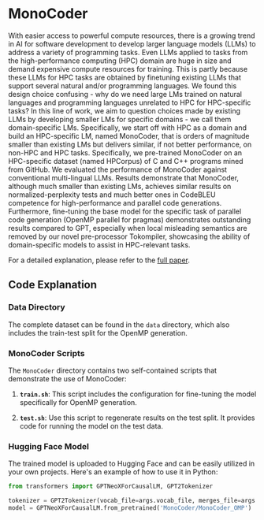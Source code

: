 # MonoCoder

With easier access to powerful compute resources, there is a growing trend in AI for software development to develop larger language models (LLMs) to address a variety of programming tasks. Even LLMs applied to tasks from the high-performance computing (HPC) domain are huge in size and demand expensive compute resources for training. This is partly because these LLMs for HPC tasks are obtained by finetuning existing LLMs that support several natural and/or programming languages. We found this design choice confusing - why do we need large LMs trained on natural languages and programming languages unrelated to HPC for HPC-specific tasks?
In this line of work, we aim to question choices made by existing LLMs by developing smaller LMs for specific domains - we call them domain-specific LMs. Specifically, we start off with HPC as a domain and build an HPC-specific LM, named MonoCoder, that is orders of magnitude smaller than existing LMs but delivers similar, if not better performance, on non-HPC and HPC tasks. Specifically, we pre-trained MonoCoder on an HPC-specific dataset (named HPCorpus) of C and C++ programs mined from GitHub. We evaluated the performance of MonoCoder against conventional multi-lingual LLMs. Results demonstrate that MonoCoder, although much smaller than existing LMs, achieves similar results on normalized-perplexity tests and much better ones in CodeBLEU competence for high-performance and parallel code generations. Furthermore, fine-tuning the base model for the specific task of parallel code generation (OpenMP parallel for pragmas) demonstrates outstanding results compared to GPT, especially when local misleading semantics are removed by our novel pre-processor Tokompiler, showcasing the ability of domain-specific models to assist in HPC-relevant tasks.

For a detailed explanation, please refer to the [full paper](https://arxiv.org/abs/2312.13322).


## Code Explanation

### Data Directory
The complete dataset can be found in the `data` directory, which also includes the train-test split for the OpenMP generation.

### MonoCoder Scripts
The `MonoCoder` directory contains two self-contained scripts that demonstrate the use of MonoCoder:

1. **`train.sh`**: This script includes the configuration for fine-tuning the model specifically for OpenMP generation.

2. **`test.sh`**: Use this script to regenerate results on the test split. It provides code for running the model on the test data.

### Hugging Face Model
The trained model is uploaded to Hugging Face and can be easily utilized in your own projects. Here's an example of how to use it in Python:

```python
from transformers import GPTNeoXForCausalLM, GPT2Tokenizer

tokenizer = GPT2Tokenizer(vocab_file=args.vocab_file, merges_file=args.merge_file, model_input_names=['input_ids'])
model = GPTNeoXForCausalLM.from_pretrained('MonoCoder/MonoCoder_OMP')
```
